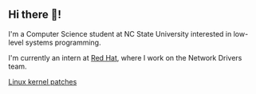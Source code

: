## Hi there 👋!
I'm a Computer Science student at NC State University interested in low-level systems programming.

I'm currently an intern at [Red Hat](https://www.redhat.com), where I work on the Network Drivers team.

[Linux kernel patches](https://git.kernel.org/pub/scm/linux/kernel/git/torvalds/linux.git/log/?qt=author&q=dechen%40redhat.com)
